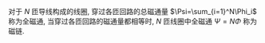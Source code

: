 对于 $N$ 匝导线构成的线圈,  穿过各匝回路的总磁通量 $\Psi=\sum_{i=1}^N\Phi_i$ 称为全磁通, 当穿过各匝回路的磁通量都相等时, $N$ 匝线圈中全磁通 $\Psi=N\Phi$ 称为磁链.  